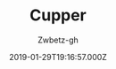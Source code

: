 ---
title: Cupper
github: https://github.com/zwbetz-gh/cupper-hugo-theme
demo: https://cupper-hugo-theme.netlify.com/
author: Zwbetz-gh
ssg:
  - Hugo
cms:
  - Markdown
date: 2019-01-29T19:16:57.000Z
description: An accessibility-friendly Hugo theme, ported from the original Cupper project.
draft: true
publish_date: '2019-01-29T19:16:57Z'
update_date: '2023-01-04T03:34:49Z'
github_star: 269
github_fork: 175
---